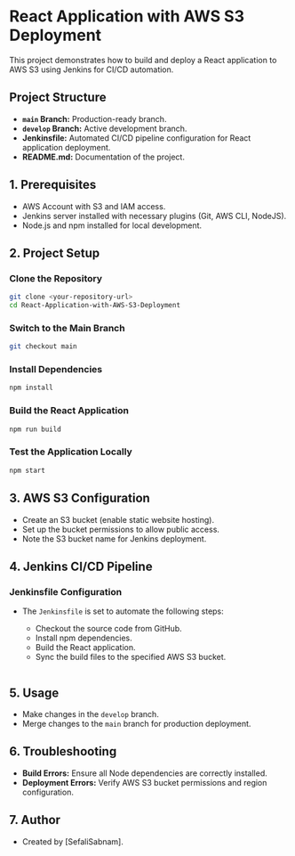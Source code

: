 # React Application with AWS S3 Deployment

This project demonstrates how to build and deploy a React application to AWS S3 using Jenkins for CI/CD automation.

## Project Structure

* **`main` Branch:** Production-ready branch.
* **`develop` Branch:** Active development branch.
* **Jenkinsfile:** Automated CI/CD pipeline configuration for React application deployment.
* **README.md:** Documentation of the project.

## 1. Prerequisites

* AWS Account with S3 and IAM access.
* Jenkins server installed with necessary plugins (Git, AWS CLI, NodeJS).
* Node.js and npm installed for local development.

## 2. Project Setup

### Clone the Repository

```bash
git clone <your-repository-url>
cd React-Application-with-AWS-S3-Deployment
```

### Switch to the Main Branch

```bash
git checkout main
```

### Install Dependencies

```bash
npm install
```

### Build the React Application

```bash
npm run build
```

### Test the Application Locally

```bash
npm start
```

## 3. AWS S3 Configuration

* Create an S3 bucket (enable static website hosting).
* Set up the bucket permissions to allow public access.
* Note the S3 bucket name for Jenkins deployment.

## 4. Jenkins CI/CD Pipeline

### Jenkinsfile Configuration

* The `Jenkinsfile` is set to automate the following steps:

  * Checkout the source code from GitHub.
  * Install npm dependencies.
  * Build the React application.
  * Sync the build files to the specified AWS S3 bucket.


```groovy

```

## 5. Usage

* Make changes in the `develop` branch.
* Merge changes to the `main` branch for production deployment.

## 6. Troubleshooting

* **Build Errors:** Ensure all Node dependencies are correctly installed.
* **Deployment Errors:** Verify AWS S3 bucket permissions and region configuration.

## 7. Author

* Created by \[SefaliSabnam].

